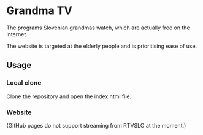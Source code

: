 # Grandma TV

The programs Slovenian grandmas watch, which are actually free on the internet.

The website is targeted at the elderly people and is prioritising ease of use.


## Usage

### Local clone
Clone the repository and open the index.html file.

### Website

(GitHub pages do not support streaming from RTVSLO at the moment.)